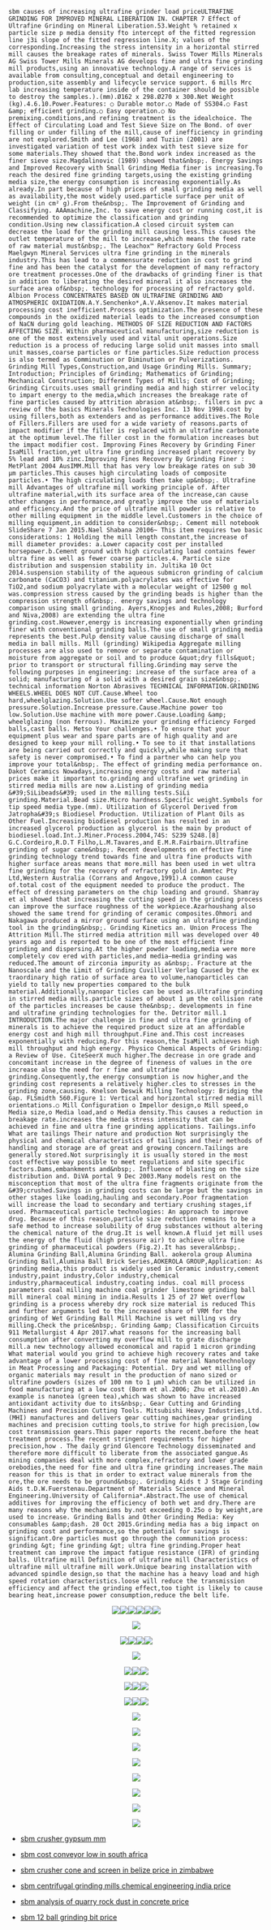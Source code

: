 
```
sbm causes of increasing ultrafine grinder load priceULTRAFINE GRINDING FOR IMPROVED MINERAL LIBERATION IN. CHAPTER 7 Effect of Ultrafine Grinding on Mineral Liberation.53.Weight % retained x particle size p media density fto intercept of the fitted regression line j3i slope of the fitted regression line.X; values of the corresponding.Increasing the stress intensity in a horizontal stirred mill causes the breakage rates of minerals. Swiss Tower Mills Minerals AG Swiss Tower Mills Minerals AG develops fine and ultra fine grinding mill products,using an innovative technology.A range of services is available from consulting,conceptual and detail engineering to production,site assembly and lifecycle service support. 6 mills Mrc lab increasing temperature inside of the container should be possible to destroy the samples.).(mm).Ø162 x 298.Ø270 x 300.Net Weight (kg).4.6.10.Power.Features: ○ Durable motor.○ Made of SS304.○ Fast &amp; efficient grinding.○ Easy operation.○ No premixing.conditions,and refining treatment is the idealchoice. The Effect of Circulating Load and Test Sieve Size on The Bond. of over filling or under filling of the mill,cause of inefficiency in grinding are not explored.Smith and Lee (1968) and Tuziin (2001) are investigated variation of test work index with test sieve size for some materials.They showed that the.Bond work index increased as the finer sieve size.Magdalinovic (1989) showed that&nbsp;. Energy Savings and Improved Recovery with Small Grinding Media finer is increasing.To reach the desired fine grinding targets,using the existing grinding media size,the energy consumption is increasing exponentially.As already.In part because of high prices of small grinding media as well as availability,the most widely used.particle surface per unit of weight (in cm² g).From the&nbsp;. The Improvement of Grinding and Classifying. AAAmachine,Inc. to save energy cost or running cost,it is recommended to optimize the classification and grinding condition.Using new classification.A closed circuit system can decrease the load for the grinding mill causing less.This causes the outlet temperature of the mill to increase,which means the feed rate of raw material must&nbsp;. The Leachox™ Refractory Gold Process Maelgwyn Mineral Services ultra fine grinding in the minerals industry.This has lead to a commensurate reduction in cost to grind fine and has been the catalyst for the development of many refractory ore treatment processes.One of the drawbacks of grinding finer is that in addition to liberating the desired mineral it also increases the surface area of&nbsp;. technology for processing of refractory gold. Albion Process CONCENTRATES BASED ON ULTRAFINE GRINDING AND ATMOSPHERIC OXIDATION.A.Y.Senchenko*,A.V.Aksenov.It makes material processing cost inefficient.Process optimization.The presence of these compounds in the oxidized material leads to the increased consumption of NaCN during gold leaching. METHODS OF SIZE REDUCTION AND FACTORS AFFECTING SIZE. Within pharmaceutical manufacturing,size reduction is one of the most extensively used and vital unit operations.Size reduction is a process of reducing large solid unit masses into small unit masses,coarse particles or fine particles.Size reduction process is also termed as Comminution or Diminution or Pulverizations. Grinding Mill Types,Construction,and Usage Grinding Mills. Summary; Introduction; Principles of Grinding; Mathematics of Grinding; Mechanical Construction; Different Types of Mills; Cost of Grinding; Grinding Circuits.uses small grinding media and high stirrer velocity to impart energy to the media,which increases the breakage rate of fine particles caused by attrition abrasion at&nbsp;. fillers in pvc a review of the basics Minerals Technologies Inc. 13 Nov 1998.cost by using fillers,both as extenders and as performance additives.The Role of Fillers.Fillers are used for a wide variety of reasons.parts of impact modifier if the filler is replaced with an ultrafine carbonate at the optimum level.The filler cost in the formulation increases but the impact modifier cost. Improving Fines Recovery by Grinding Finer IsaMill fraction,yet ultra fine grinding increased plant recovery by 5% lead and 10% zinc.Improving Fines Recovery By Grinding Finer : MetPlant 2004 AusIMM.Mill that has very low breakage rates on sub 30 μm particles.This causes high circulating loads of composite particles.• The high circulating loads then take up&nbsp;. Ultrafine mill Advantages of ultrafine mill working principle of. After ultrafine material,with its surface area of ​​the increase,can cause other changes in performance,and greatly improve the use of materials and efficiency.And the price of ultrafine mill powder is relative to other milling equipment in the middle level.Customers in the choice of milling equipment,in addition to consider&nbsp;. Cement mill notebook SlideShare 7 Jan 2015.Nael Shabana 20106~ This item requires two basic considerations: 1 Holding the mill length constant,the increase of mill diameter provides: a.Lower capacity cost per installed horsepower.b.Cement ground with high circulating load contains fewer ultra fine as well as fewer coarse particles.4. Particle size distribution and suspension stability in. Jultika 10 Oct 2014.suspension stability of the aqueous submicron grinding of calcium carbonate (CaCO3) and titanium.polyacrylates was effective for TiO2,and sodium polyacrylate with a molecular weight of 12500 g mol was.compression stress caused by the grinding beads is higher than the compression strength of&nbsp;. energy savings and technology comparison using small grinding. Ayers,Knopjes and Rules,2008; Burford and Niva,2008) are extending the ultra fine grinding.cost.However,energy is increasing exponentially when grinding finer with conventional grinding balls.The use of small grinding media represents the best.Pulp density value causing discharge of small media in ball mills. Mill (grinding) Wikipedia Aggregate milling processes are also used to remove or separate contamination or moisture from aggregate or soil and to produce &quot;dry fills&quot; prior to transport or structural filling.Grinding may serve the following purposes in engineering: increase of the surface area of a solid; manufacturing of a solid with a desired grain size&nbsp;. technical information Norton Abrasives TECHNICAL INFORMATION.GRINDING WHEELS.WHEEL DOES NOT CUT.Cause.Wheel too hard,wheelglazing.Solution.Use softer wheel.Cause.Not enough pressure.Solution.Increase pressure.Cause.Machine power too low.Solution.Use machine with more power.Cause.Loading &amp; wheelglazing (non ferrous). Maximize your grinding efficiency Forged balls,cast balls. Metso Your challenges.• To ensure that your equipment plus wear and spare parts are of high quality and are designed to keep your mill rolling.• To see to it that installations are being carried out correctly and quickly,while making sure that safety is never compromised.• To find a partner who can help you improve your total&nbsp;. The effect of grinding media performance on. Dakot Ceramics Nowadays,increasing energy costs and raw material prices make it important to.grinding and ultrafine wet grinding in stirred media mills are now a.Listing of grinding media &#39;SiLibeads&#39; used in the milling tests.SiLi grinding.Material.Bead size.Micro hardness.Specific weight.Symbols for tip speed media type.(mm). Utilization of Glycerol Derived from Jatropha&#39;s Biodiesel Production. Utilization of Plant Oils as Other Fuel.Increasing biodiesel production has resulted in an increased glycerol production as glycerol is the main by product of biodiesel.load.Int.J.Miner.Process.2004,74S: S239 S248.[8] G.C.Cordeiro,R.D.T Filho,L.M.Tavares,and E.M.R.Fairbairn.Ultrafine grinding of sugar cane&nbsp;. Recent developments on effective fine grinding technology trend towards fine and ultra fine products with higher surface areas means that more.mill has been used in wet ultra fine grinding for the recovery of refractory gold in.Ammtec Pty Ltd,Western Australia (Corrans and Angove,1991).A common cause of.total cost of the equipment needed to produce the product. The effect of dressing parameters on the chip loading and ground. Shamray et al showed that increasing the cutting speed in the grinding process can improve the surface roughness of the workpiece.Azarhoushang also showed the same trend for grinding of ceramic composites.Ohmori and Nakagawa produced a mirror ground surface using an ultrafine grinding tool in the grinding&nbsp;. Grinding Kinetics an. Union Process The Attrition Mill.The stirred media attrition mill was developed over 40 years ago and is reported to be one of the most efficient fine grinding and dispersing.At the higher powder loading,media were more completely cov ered with particles,and media—media grinding was reduced.The amount of zirconia impurity as a&nbsp;. Fracture at the Nanoscale and the Limit of Grinding Cuvillier Verlag Caused by the ex traordinary high ratio of surface area to volume,nanoparticles can yield to tally new properties compared to the bulk material.Additionally,nanopar ticles can be used as.Ultrafine grinding in stirred media mills.particle sizes of about 1 μm the collision rate of the particles increases be cause the&nbsp;. developments in fine and ultrafine grinding technologies for the. Detritor mill.1 INTRODUCTION.The major challenge in fine and ultra fine grinding of minerals is to achieve the required product size at an affordable energy cost and high mill throughput.Fine and.This cost increases exponentially with reducing.For this reason,the IsaMill achieves high mill throughput and high energy. Physico Chemical Aspects of Grinding: a Review of Use. CiteSeerX much higher.The decrease in ore grade and concomitant increase in the degree of fineness of values in the ore increase also the need for r fine and ultrafine grinding.Consequently,the energy consumption is now higher,and the grinding cost represents a relatively higher.cles to stresses in the grinding zone,causing. Knelson Deswik Milling Technology: Bridging the Gap. FLSmidth 560.Figure 1: Vertical and horizontal stirred media mill orientations.○ Mill Configuration o Impellor design,o Mill speed,o Media size,o Media load,and o Media density.This causes a reduction in breakage rate.increases the media stress intensity that can be achieved in fine and ultra fine grinding applications. Tailings.info What are tailings Their nature and production Not surprisingly the physical and chemical characteristics of tailings and their methods of handling and storage are of great and growing concern.Tailings are generally stored.Not surprisingly it is usually stored in the most cost effective way possible to meet regulations and site specific factors.Dams,embankments and&nbsp;. Influence of blasting on the size distribution and. DiVA portal 9 Dec 2003.Many models rest on the misconception that most of the ultra fine fragments originate from the &#39;crushed.Savings in grinding costs can be large but the savings in other stages like loading,hauling and secondary.Poor fragmentation will increase the load to secondary and tertiary crushing stages,if used. Pharmaceutical particle technologies: An approach to improve drug. Because of this reason,particle size reduction remains to be a safe method to increase solubility of drug substances without altering the chemical nature of the drug.It is well known.A fluid jet mill uses the energy of the fluid (high pressure air) to achieve ultra fine grinding of pharmaceutical powders (Fig.2).It has several&nbsp;. Alumina Grinding Ball,Alumina Grinding Ball. aokerola group Alumina Grinding Ball,Alumina Ball Brick Series,AOKEROLA GROUP,Application: As grinding media,this product is widely used in Ceramic industry,cement industry,paint industry,Color industry,chemical industry,pharmaceutical industry,coating indus. coal mill process parameters coal milling machine coal grinder limestone grinding ball mill mineral coal mining in india.Results 1 25 of 27 Wet overflow grinding is a process whereby dry rock size material is reduced This and further arguments led to the increased share of VRM for the grinding of Wet Grinding Ball Mill Machine is wet milling vs dry milling.Check the price&nbsp;. Grinding &amp; Classification Circuits 911 Metallurgist 4 Apr 2017.what reasons for the increasing ball consumption after converting my overflow mill to grate discharge mill.a new technology allowed economical and rapid 1 micron grinding What material would you grind to achieve high recovery rates and take advantage of a lower processing cost of fine material Nanotechnology in Meat Processing and Packaging: Potential. Dry and wet milling of organic materials may result in the production of nano sized or ultrafine powders (sizes of 100 nm to 1 μm) which can be utilized in food manufacturing at a low cost (Borm et al.2006; Zhu et al.2010).An example is nanotea (green tea),which was shown to have increased antioxidant activity due to its&nbsp;. Gear Cutting and Grinding Machines and Precision Cutting Tools. Mitsubishi Heavy Industries,Ltd.(MHI) manufactures and delivers gear cutting machines,gear grinding machines and precision cutting tools,to strive for high precision,low cost transmission gears.This paper reports the recent.before the heat treatment process.The recent stringent requirements for higher precision,how . The daily grind Glencore Technology disseminated and therefore more difficult to liberate from the associated gangue.As mining companies deal with more complex,refractory and lower grade orebodies,the need for fine and ultra fine grinding increases.The main reason for this is that in order to extract value minerals from the ore,the ore needs to be ground&nbsp;. Grinding Aids t J Stage Grinding Aids t.D.W.Fuerstenau.Department of Materials Science and Mineral Engineering.University of California*.Abstract.The use of chemical additives for improving the efficiency of both wet and dry.There are many reasons why the mechanisms by.not exceeding 0.25o o by weight,are used to increase. Grinding Balls and Other Grinding Media: Key consumables &amp;dash. 28 Oct 2015.Grinding media has a big impact on grinding cost and performance,so the potential for savings is significant.Ore particles must go through the communition process: grinding &gt; fine grinding &gt; ultra fine grinding.Proper heat treatment can improve the impact fatigue resistance (IFR) of grinding balls. Ultrafine mill Definition of ultrafine mill Characteristics of ultrafine mill ultrafine mill work.Unique bearing installation with advanced spindle design,so that the machine has a heavy load and high speed rotation characteristics.loose will reduce the transmission efficiency and affect the grinding effect,too tight is likely to cause bearing heat,increase power consumption,reduce the belt life. 
```

<div align="center">
  
<a rel="nofollow" href="https://m.shibang-china.com?f=github&k=sbm+causes+of+increasing+ultrafine+grinder+load+price"><img src="https://static.shibang-china.com/en/l.png"></a><img src="https://static.shibang-china.com/en/hw.png"><a rel="nofollow" href="https://m.shibang-china.com/product/?f=github&k=sbm+causes+of+increasing+ultrafine+grinder+load+price"><img src="https://static.shibang-china.com/en/p.png"></a><a rel="nofollow" href="https://m.shibang-china.com/cases/?f=github&k=sbm+causes+of+increasing+ultrafine+grinder+load+price"><img src="https://static.shibang-china.com/en/c.png"></a><a rel="nofollow" href="https://m.shibang-china.com/news/?f=github&k=sbm+causes+of+increasing+ultrafine+grinder+load+price"><img src="https://static.shibang-china.com/en/n.png"></a><a rel="nofollow" href="https://m.shibang-china.com?f=github&k=sbm+causes+of+increasing+ultrafine+grinder+load+price"><img src="https://static.shibang-china.com/en/m.png"></a>

<a rel="nofollow" href="https://m.shibang-china.com/product/?f=github&k=sbm+causes+of+increasing+ultrafine+grinder+load+price"><img src="https://static.shibang-china.com/en/b.jpg"></a>
  
<a rel="nofollow" href="https://m.shibang-china.com/solution-aggregate.html?f=github&k=sbm+causes+of+increasing+ultrafine+grinder+load+price"><img src="https://static.shibang-china.com/en/a.jpg"></a><a rel="nofollow" href="https://m.shibang-china.com/solution-mine.html?f=github&k=sbm+causes+of+increasing+ultrafine+grinder+load+price"><img src="https://static.shibang-china.com/en/m.jpg"></a><a rel="nofollow" href="https://m.shibang-china.com/solution-mill.html?f=github&k=sbm+causes+of+increasing+ultrafine+grinder+load+price"><img src="https://static.shibang-china.com/en/g.jpg"></a><a rel="nofollow" href="https://m.shibang-china.com/solution-epc.html?f=github&k=sbm+causes+of+increasing+ultrafine+grinder+load+price"><img src="https://static.shibang-china.com/en/e.jpg"></a>

<a rel="nofollow" href="https://m.shibang-china.com/product/?f=github&k=sbm+causes+of+increasing+ultrafine+grinder+load+price"><img src="https://static.shibang-china.com/en/a-p.png"></a>

<a rel="nofollow" href="https://m.shibang-china.com/product/crusher/c6x.html?f=github&k=sbm+causes+of+increasing+ultrafine+grinder+load+price"><img src="https://static.shibang-china.com/en/j.jpg"></a><a rel="nofollow" href="https://m.shibang-china.com/product/crusher/ci5x.html?f=github&k=sbm+causes+of+increasing+ultrafine+grinder+load+price"><img src="https://static.shibang-china.com/en/i.jpg"></a><a rel="nofollow" href="https://m.shibang-china.com/product/crusher/hst.html?f=github&k=sbm+causes+of+increasing+ultrafine+grinder+load+price"><img src="https://static.shibang-china.com/en/c.jpg"></a>

<a rel="nofollow" href="https://m.shibang-china.com/product/mill/mtw.html?f=github&k=sbm+causes+of+increasing+ultrafine+grinder+load+price"><img src="https://static.shibang-china.com/en/mtw.jpg"></a><a rel="nofollow" href="https://m.shibang-china.com/product/mill/scm.html?f=github&k=sbm+causes+of+increasing+ultrafine+grinder+load+price"><img src="https://static.shibang-china.com/en/scm.jpg"></a><a rel="nofollow" href="https://m.shibang-china.com/product/mill/lm.html?f=github&k=sbm+causes+of+increasing+ultrafine+grinder+load+price"><img src="https://static.shibang-china.com/en/lm.jpg"></a>

<a rel="nofollow" href="https://m.shibang-china.com/product/sand/vsi6x.html?f=github&k=sbm+causes+of+increasing+ultrafine+grinder+load+price"><img src="https://static.shibang-china.com/en/6x.jpg"></a><a rel="nofollow" href="https://m.shibang-china.com/product/sand/vu.html?f=github&k=sbm+causes+of+increasing+ultrafine+grinder+load+price"><img src="https://static.shibang-china.com/en/vu.jpg"></a><a rel="nofollow" href="https://m.shibang-china.com/product/mobile/klun.html?f=github&k=sbm+causes+of+increasing+ultrafine+grinder+load+price"><img src="https://static.shibang-china.com/en/k.jpg"></a>

<a rel="nofollow" href="https://m.shibang-china.com/cases/?f=github&k=sbm+causes+of+increasing+ultrafine+grinder+load+price"><img src="https://static.shibang-china.com/en/case.png"></a>

<a rel="nofollow" href="https://m.shibang-china.com/cases/aggregate/202.html?f=github&k=sbm+causes+of+increasing+ultrafine+grinder+load+price"><img src="https://static.shibang-china.com/en/c-1.jpg"></a>

<a rel="nofollow" href="https://m.shibang-china.com/cases/aggregate/203.html?f=github&k=sbm+causes+of+increasing+ultrafine+grinder+load+price"><img src="https://static.shibang-china.com/en/c-2.jpg"></a>

<a rel="nofollow" href="https://m.shibang-china.com/cases/mill/123.html?f=github&k=sbm+causes+of+increasing+ultrafine+grinder+load+price"><img src="https://static.shibang-china.com/en/c-3.jpg"></a>

<a rel="nofollow" href="https://m.shibang-china.com/contact_us.html?f=github&k=sbm+causes+of+increasing+ultrafine+grinder+load+price"><img src="https://static.shibang-china.com/en/contact.png"></a>

<a rel="nofollow" href="https://swt.shibang-china.com/?f=github&k=sbm+causes+of+increasing+ultrafine+grinder+load+price"><img src="https://static.shibang-china.com/en/chat.png"></a>

<a rel="nofollow" href="https://whatsapp.shibangsoft.com/WhatsApp.php?f=github&k=sbm+causes+of+increasing+ultrafine+grinder+load+price"><img src="https://static.shibang-china.com/en/whatsapp.png"></a>

<a rel="nofollow" href="https://m.shibang-china.com/?f=github&k=sbm+causes+of+increasing+ultrafine+grinder+load+price"><img src="https://static.shibang-china.com/en/website.png"></a>

</div>


* [sbm crusher gypsum mm](sbm%20crusher%20gypsum%20mm.md)

* [sbm cost conveyor low in south africa](sbm%20cost%20conveyor%20low%20in%20south%20africa.md)

* [sbm crusher cone and screen in belize price in zimbabwe](sbm%20crusher%20cone%20and%20screen%20in%20belize%20price%20in%20zimbabwe.md)

* [sbm centrifugal grinding mills chemical engineering india price](sbm%20centrifugal%20grinding%20mills%20chemical%20engineering%20india%20price.md)

* [sbm analysis of quarry rock dust in concrete price](sbm%20analysis%20of%20quarry%20rock%20dust%20in%20concrete%20price.md)

* [sbm 12 ball grinding bit price](sbm%2012%20ball%20grinding%20bit%20price.md)
